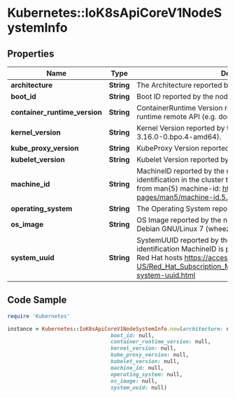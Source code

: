 # Kubernetes::IoK8sApiCoreV1NodeSystemInfo

## Properties

Name | Type | Description | Notes
------------ | ------------- | ------------- | -------------
**architecture** | **String** | The Architecture reported by the node | 
**boot_id** | **String** | Boot ID reported by the node. | 
**container_runtime_version** | **String** | ContainerRuntime Version reported by the node through runtime remote API (e.g. docker://1.5.0). | 
**kernel_version** | **String** | Kernel Version reported by the node from &#39;uname -r&#39; (e.g. 3.16.0-0.bpo.4-amd64). | 
**kube_proxy_version** | **String** | KubeProxy Version reported by the node. | 
**kubelet_version** | **String** | Kubelet Version reported by the node. | 
**machine_id** | **String** | MachineID reported by the node. For unique machine identification in the cluster this field is preferred. Learn more from man(5) machine-id: http://man7.org/linux/man-pages/man5/machine-id.5.html | 
**operating_system** | **String** | The Operating System reported by the node | 
**os_image** | **String** | OS Image reported by the node from /etc/os-release (e.g. Debian GNU/Linux 7 (wheezy)). | 
**system_uuid** | **String** | SystemUUID reported by the node. For unique machine identification MachineID is preferred. This field is specific to Red Hat hosts https://access.redhat.com/documentation/en-US/Red_Hat_Subscription_Management/1/html/RHSM/getting-system-uuid.html | 

## Code Sample

```ruby
require 'Kubernetes'

instance = Kubernetes::IoK8sApiCoreV1NodeSystemInfo.new(architecture: null,
                                 boot_id: null,
                                 container_runtime_version: null,
                                 kernel_version: null,
                                 kube_proxy_version: null,
                                 kubelet_version: null,
                                 machine_id: null,
                                 operating_system: null,
                                 os_image: null,
                                 system_uuid: null)
```


